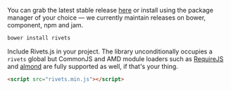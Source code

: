 You can grab the latest stable release [here](/dist/rivets.min.js) or install using the package manager of your choice &mdash; we currently maintain releases on bower, component, npm and jam.

```bash
bower install rivets
```

Include Rivets.js in your project. The library unconditionally occupies a `rivets` global but CommonJS and AMD module loaders such as [RequireJS](http://requirejs.org/) and [almond](https://github.com/jrburke/almond) are fully supported as well, if that's your thing.

```html
<script src="rivets.min.js"></script>
```

